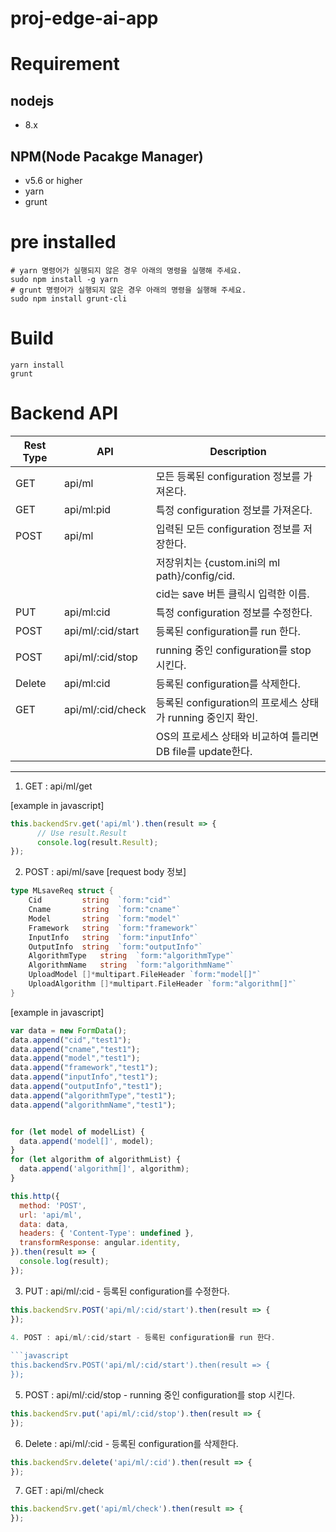 # proj-edge-ai-app

# Requirement
## nodejs
- 8.x
## NPM(Node Pacakge Manager)
- v5.6 or higher
- yarn
- grunt

# pre installed
```
# yarn 명령어가 실행되지 않은 경우 아래의 명령을 실행해 주세요.
sudo npm install -g yarn
# grunt 명령어가 실행되지 않은 경우 아래의 명령을 실행해 주세요.
sudo npm install grunt-cli
```

# Build
```
yarn install
grunt
```

# Backend API

|Rest Type | API                    | Description                                                     |
|----------|------------------------|-----------------------------------------------------------------|
| GET      | api/ml                 |모든 등록된 configuration 정보를 가져온다.                              |
| GET      | api/ml:pid             |특정 configuration 정보를 가져온다.                                   |
| POST     | api/ml                 |입력된 모든 configuration 정보를 저장한다.                              |
|          |                        |저장위치는 {custom.ini의 ml path}/config/cid.                        |
|          |                        |cid는 save 버튼 클릭시 입력한 이름.                                     |
| PUT     | api/ml:cid             |특정 configuration 정보를 수정한다.                                    |
| POST     | api/ml/:cid/start      |등록된 configuration를 run 한다.                                     |
| POST     | api/ml/:cid/stop       |running 중인 configuration를 stop 시킨다.                            |
| Delete   | api/ml:cid             |등록된 configuration를 삭제한다.                                      |
| GET      | api/ml/:cid/check      |등록된 configuration의 프로세스 상태가 running 중인지 확인.                |
|          |                        |OS의 프로세스 상태와 비교하여 틀리면 DB file를 update한다.                  |
--------------------------------------------------------------------------------------------------------

1. GET : api/ml/get

[example in javascript]
```javascript
this.backendSrv.get('api/ml').then(result => {
      // Use result.Result
      console.log(result.Result);
});
```

2. POST : api/ml/save
[request body 정보]
```go
type MLsaveReq struct {
	Cid         string  `form:"cid"`
	Cname       string  `form:"cname"`
	Model       string  `form:"model"`
	Framework   string  `form:"framework"`
	InputInfo   string  `form:"inputInfo"`
	OutputInfo  string  `form:"outputInfo"`
	AlgorithmType   string  `form:"algorithmType"`
	AlgorithmName   string  `form:"algorithmName"`
	UploadModel []*multipart.FileHeader `form:"model[]"`
	UploadAlgorithm []*multipart.FileHeader `form:"algorithm[]"`
}
```
[example in javascript]
```javascript
var data = new FormData();
data.append("cid","test1");
data.append("cname","test1");
data.append("model","test1");
data.append("framework","test1");
data.append("inputInfo","test1");
data.append("outputInfo","test1");
data.append("algorithmType","test1");
data.append("algorithmName","test1");


for (let model of modelList) {
  data.append('model[]', model);
}
for (let algorithm of algorithmList) {
  data.append('algorithm[]', algorithm);
}

this.http({
  method: 'POST',
  url: 'api/ml',
  data: data,
  headers: { 'Content-Type': undefined },
  transformResponse: angular.identity,
}).then(result => {
  console.log(result);
});
```
3. PUT : api/ml/:cid - 등록된 configuration를 수정한다. 
```javascript
this.backendSrv.POST('api/ml/:cid/start').then(result => {
});

4. POST : api/ml/:cid/start - 등록된 configuration를 run 한다. 
                                 
```javascript
this.backendSrv.POST('api/ml/:cid/start').then(result => {
});
```

5. POST : api/ml/:cid/stop - running 중인 configuration를 stop 시킨다.

```javascript
this.backendSrv.put('api/ml/:cid/stop').then(result => {
});
```

6. Delete : api/ml/:cid - 등록된 configuration를 삭제한다.
```javascript
this.backendSrv.delete('api/ml/:cid').then(result => {
});
```

7. GET : api/ml/check
```javascript
this.backendSrv.get('api/ml/check').then(result => {
});
```
